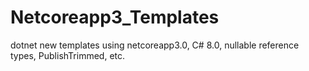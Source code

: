 # Netcoreapp3_Templates
dotnet new templates using netcoreapp3.0, C# 8.0, nullable reference types, PublishTrimmed, etc.
